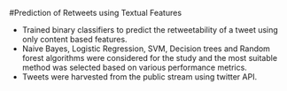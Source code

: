 #Prediction of Retweets using Textual Features
* Trained binary classifiers to predict the retweetability of a tweet using only content based features.
* Naive Bayes, Logistic Regression, SVM, Decision trees and Random forest algorithms were considered for the study and the most suitable method was selected based on various performance metrics.
* Tweets were harvested from the public stream using twitter API.

